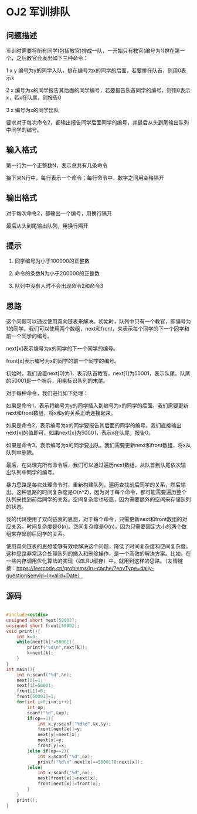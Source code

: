# OJ2 军训排队

## 问题描述
军训时需要将所有同学(包括教官)排成一队，一开始只有教官(编号为1)排在第一个，之后教官会发出如下三种命令：
 
1 x y   编号为y的同学入队，排在编号为x的同学的后面，若要排在队首，则用0表示x

2 x     编号为x的同学报告其后面的同学编号，若要报告队首同学的编号，则用0表示x，若x在队尾，则报告0

3 x     编号为x的同学出队
 
要求对于每次命令2，都输出报告同学后面同学的编号，并最后从头到尾输出队列中同学的编号。
 
## 输入格式
第一行为一个正整数N，表示总共有几条命令

接下来N行中，每行表示一个命令；每行命令中，数字之间用空格隔开

## 输出格式
对于每次命令2，都输出一个编号，用换行隔开

最后从头到尾输出队列，用换行隔开

## 提示

1. 同学编号为小于100000的正整数

2. 命令的条数N为小于200000的正整数

3. 队列中没有人时不会出现命令2和命令3

## 思路

这个问题可以通过使用双向链表来解决。初始时，队列中只有一个教官，即编号为1的同学。我们可以使用两个数组，next和front，来表示每个同学的下一个同学和前一个同学的编号。

next[x]表示编号为x的同学的下一个同学的编号。

front[x]表示编号为x的同学的前一个同学的编号。

初始时，我们设置next[0]为1，表示队首教官，next[1]为50001，表示队尾。队尾的50001是一个哨兵，用来标识队列的末尾。

对于每种命令，我们进行如下处理：

如果是命令1，表示将编号为y的同学插入到编号为x的同学的后面。我们需要更新next和front数组，将x和y的关系正确连接起来。

如果是命令2，表示编号为x的同学要报告其后面的同学的编号。我们直接输出next[x]的值即可，如果next[x]为50001，表示x在队尾，报告0。

如果是命令3，表示编号为x的同学要出队。我们需要更新next和front数组，将x从队列中删除。

最后，在处理完所有命令后，我们可以通过遍历next数组，从队首到队尾依次输出队列中同学的编号。

暴力思路是每次处理命令时，重新构建队列，遍历查找前后同学的关系，然后输出。这种思路的时间复杂度是O(n^2)，因为对于每个命令，都可能需要遍历整个队列来找到前后同学的关系。空间复杂度也较高，因为需要额外的空间来存储队列的状态。

我的代码使用了双向链表的思想，对于每个命令，只需更新next和front数组的对应关系，时间复杂度是O(n)。空间复杂度是O(n)，因为只需要固定大小的两个数组来存储前后同学的关系。

使用双向链表的思想能够有效地解决这个问题，降低了时间复杂度和空间复杂度。这种思路非常适合处理队列的插入和删除操作，是一个高效的解决方案。比如，在一些内存调用优化算法的实现（如LRU缓存）中，就用到这样的思路。（友情链接：https://leetcode.cn/problems/lru-cache/?envType=daily-question&envId=Invalid+Date）


## 源码

```cpp

#include<cstdio>
unsigned short next[50002];
unsigned short front[50002];
void print(){
    int k=0;
    while(next[k]!=50001){
        printf("%d\n",next[k]);
        k=next[k];
    }
}
int main(){
    int n;scanf("%d",&n);
    next[0]=1;
    next[1]=50001;
    front[1]=0;
    front[50001]=1;
    for(int i=0;i<n;i++){
        int op;
        scanf("%d",&op);
        if(op==1){
            int x,y;scanf("%d%d",&x,&y);
            front[next[x]]=y;
            next[y]=next[x];
            next[x]=y;
            front[y]=x;
        }else if(op==2){
            int x;scanf("%d",&x);
            printf("%d\n",next[x]==50001?0:next[x]);
        }else{
            int x;scanf("%d",&x);
            next[front[x]]=next[x];
            front[next[x]]=front[x];
        }
    }
    print();
}

```